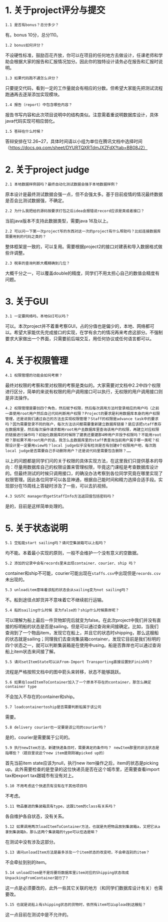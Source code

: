 # 1. 关于project评分与提交

```1.1 是否有bonus？总分多少？```

有。bonus 10分，总分110。

```1.2 bonus如何评分？```

不设硬性标准，鼓励百花齐放，你可以在项目的任何地方去做设计，任课老师和学助会根据大家的报告和汇报情况加分。因此你的独特设计请务必在报告和汇报时说明。

```1.3 如果代码跑不通怎么评分？```

只要提交代码，看到一定的工作量就会有相应的分数。但希望大家能先把测试流程跑通再去逐渐添加实现模块。

```1.4 报告（report）中包含哪些内容？```

报告书写内容和此次项目说明中的结构类似。注意需着重说明数据库设计，具体java代码实现可相应弱化。

```1.5 答辩在什么时候？```

答辩安排在12.26~27，具体时间请以小组为单位在腾讯文档中选择时间（https://docs.qq.com/sheet/DYURTQXRTdmJXZFdX?tab=BB08J2）

# 2. 关于project judge

```2.1 本地数据样例弱吗？最终自动化测试数据会强于本地数据样例？```

原本设计是最终测试数据会强一点，但不会强太多。基于目前疫情的情况最终数据是否会比测试数据强，不确定。

```2.2 为什么我把给的源码按要求打包之后idea会报错说record应该是类或者接口？```

当前java版本不支持此数据类型，需要java 16及以上。

```2.2 可以问一下第一次project写的东西对这一次的project有什么帮助吗？比如连接数据库需要用到的代码之类的？```

整体框架是一致的，可以复用。需要根据project2的接口对建表和导入数据格式做些许调整。

```2.3 税率的查询判断大概精确到几位？```

大概千分之一，可以覆盖double的精度，同学们不用太担心自己的数值会精度有问题。



# 3. 关于GUI

```3.1 一定要网络吗，本地GUI可以吗？```

可以。本次project并不着重考察GUI，占的分值也是偏少的，本地、网络都可以。希望大家能优先完成接口的实现，在学有余力的情况再来考虑这部分。不强制要求大家做出一个界面，只需要前后端交互，用任何协议或任何语言都可以。

# 4. 关于权限管理

```4.1 权限管理的功能会如何考察？```

最终对权限的考察和里对权限的考察是类似的。大家需要对文档中2.2中四个权限进行区分，简单的来说有权限的用户调用接口可以执行，无权限的用户调用接口则是非法操作。

```4.2 权限管理是要创四个角色，然后赋予权限，然后每次调用方法时登录相应的用户吗（之前一直使用root用户然后自己代码判断用户权限？Project的要求是利用数据库本身的用户权限管理，还是说我们通过自己的方法去实现权限管理？Staff的权限是advance task中的要求吗？因为需要登录不同的账户，每次方法访问都需要重新建立数据库链接？是应该把staff表存在数据库里，然后每次操作请求都用root用户去数据库里查询该用户的权限，再建立对应权限的链接进行操作吗？初始化数据库的时候除了建表还要建那4种用户并授予权限吗？不能用root吧？那如果不用root用户的话，我怎么去数据库里的staff表查询当前用户属于哪一类呢？权限设计里一定要用view吗？local judge似乎没有检测是否有创建4个权限用户吧，每次跑local judge是否需要自己手动删除用户？还是说代码里需要包含删除？……```

以上的问题都是同学们问的关于权限的具体实现方法，在这里我们只提供基本的导向：尽量用数据库自己的权限设置来管理权限，毕竟这门课程是考查数据库设计的。但最终测试的时候只调用接口，的确没办法考察到各位同学究竟在哪里实现了权限管理。因此各位同学可以各显神通，根据自己能时间和精力选择合适手段。实现部分在15周线上答疑时涉及了一些，可以去扒视频。

```4.3 SUSTC manager的getStaffInfo方法返回值包括密码吗？```

是的，目前是这样简单处理的。

# 5. 关于状态说明

```5.1 空船能start sailing吗？请问空集装箱可以上船吗？```

均不能。本着最小实现的原则，一般不会维护一个没有意义的空数据。

```5.2 添加的记录中会有records里未出现container、courier、ship 吗？```

container和ship不可能，courier可能出现在`staffs.csv`中出现但是`records.csv`未出现的。

```5.3 unloaditem意味着该船的状态会从sailing变为not sailing吗？```

不。船到途径点卸货并不意味着它不继续航行运输。

```5.4 船的sailing什么时候 变为false的？ship什么时候靠岸呢？```

可以理解为船上最后一件货物卸完后就变为false。在此次project中我们并没有直接的标明船的状态是否是sailing，但是可以通过查询来间接确定。比如，当我们查询到了一个物品item，发现它在船上，并且它的状态时shipping，那么这艘船的状态就是sailing；同理我们去查询集装箱container，发现它目前是我们标明的四个状态之一，就可以判断集装箱是在使用中using。船是否靠岸也可以通过查询船上item状态来间接了解。

```5.5 请问setItemState可以从From-Import Transporting直接设置到Finish吗？```

流程是严格按照文档中的图中箭头来转移，状态不能够跳跃。

```5.6 如果在loadItemToContainer加入了一个原本不存在的container，那怎么确定container type```

不会加入不存在的container和ship。

```5.7 loadcontainertoship是否需要判断船属于该公司```

需要。

```5.8 delivery courier也一定要是该公司的courier吗？```

是的，courier是需要属于公司的。

```5.9 执行newItem方法，新建快递条目时，需要满足的条件吗？ newItem那里的非法状态是指哪些？（题目里说这个new item是刚刚被picked up的）```

首先当前item state应该为null，执行new item操作之后，item的状态是picking up。此外需要检查的是登录的这位快递员是否在这个城市里，还需要查看import tax和export tax跟城市有没有对上。

```5.10 不用考虑这个快递员有没有在干其他项目吗```

不考虑。

```5.11 物品塞进的集装箱具有type，这跟item的class有关系吗？```

各自维护各自状态，没有关系。

```5.12 如果调用两次loadItemToContainer方法，也就是先把物品放到集装箱a，又把它从a拿到集装箱b，那么这两个集装箱的type可以任选是嘛？```

在测试中没有涉及这部分。

```5.13 请问unloadItem方法是最多涉及一个item状态的改变吧，不会牵连别的item？```

不会牵扯到别的item。

```5.14 unloadItem是不是将要将数据库里item对应的Shipping状态改成UnpackingFromContainer就行了?```

这一点是必须要改的，此外一些其它关联的地方（和同学们数据库设计有关）也需要改。

```5.15 也就是说船上有shipping状态的货物时，依然有item可以upload到这艘船？```

这一点目前在测试中是不允许的。